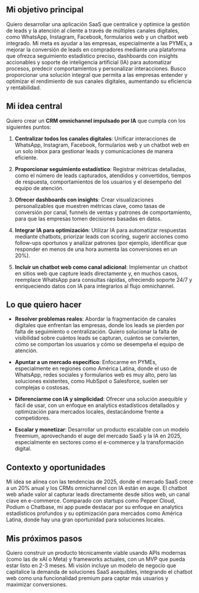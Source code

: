
## **Mi objetivo principal**

Quiero desarrollar una aplicación SaaS que centralice y optimice la gestión de leads y la atención al cliente a través de múltiples canales digitales, como WhatsApp, Instagram, Facebook, formularios web y un chatbot web integrado. Mi meta es ayudar a las empresas, especialmente a las PYMEs, a mejorar la conversión de leads en compradores mediante una plataforma que ofrezca seguimiento estadístico preciso, dashboards con insights accionables y soporte de inteligencia artificial (IA) para automatizar procesos, predecir comportamientos y personalizar interacciones. Busco proporcionar una solución integral que permita a las empresas entender y optimizar el rendimiento de sus canales digitales, aumentando su eficiencia y rentabilidad.


## **Mi idea central**

Quiero crear un **CRM omnichannel impulsado por IA** que cumpla con los siguientes puntos:

1. **Centralizar todos los canales digitales**: Unificar interacciones de WhatsApp, Instagram, Facebook, formularios web y un chatbot web en un solo inbox para gestionar leads y comunicaciones de manera eficiente.
    
2. **Proporcionar seguimiento estadístico**: Registrar métricas detalladas, como el número de leads capturados, atendidos y convertidos, tiempos de respuesta, comportamientos de los usuarios y el desempeño del equipo de atención.
    
3. **Ofrecer dashboards con insights**: Crear visualizaciones personalizables que muestren métricas clave, como tasas de conversión por canal, funnels de ventas y patrones de comportamiento, para que las empresas tomen decisiones basadas en datos.
    
4. **Integrar IA para optimización**: Utilizar IA para automatizar respuestas mediante chatbots, priorizar leads con scoring, sugerir acciones como follow-ups oportunos y analizar patrones (por ejemplo, identificar que responder en menos de una hora aumenta las conversiones en un 20%).
    
5. **Incluir un chatbot web como canal adicional**: Implementar un chatbot en sitios web que capture leads directamente y, en muchos casos, reemplace WhatsApp para consultas rápidas, ofreciendo soporte 24/7 y enriqueciendo datos con IA para integrarlos al flujo omnichannel.
    

  

## **Lo que quiero hacer**

- **Resolver problemas reales**: Abordar la fragmentación de canales digitales que enfrentan las empresas, donde los leads se pierden por falta de seguimiento o centralización. Quiero solucionar la falta de visibilidad sobre cuántos leads se capturan, cuántos se convierten, cómo se comportan los usuarios y cómo se desempeña el equipo de atención.
    
- **Apuntar a un mercado específico**: Enfocarme en PYMEs, especialmente en regiones como América Latina, donde el uso de WhatsApp, redes sociales y formularios web es muy alto, pero las soluciones existentes, como HubSpot o Salesforce, suelen ser complejas o costosas.
    
- **Diferenciarme con IA y simplicidad**: Ofrecer una solución asequible y fácil de usar, con un enfoque en analytics estadísticos detallados y optimización para mercados locales, destacándome frente a competidores.
    
- **Escalar y monetizar**: Desarrollar un producto escalable con un modelo freemium, aprovechando el auge del mercado SaaS y la IA en 2025, especialmente en sectores como el e-commerce y la transformación digital.
    

  

## **Contexto y oportunidades**

Mi idea se alinea con las tendencias de 2025, donde el mercado SaaS crece a un 20% anual y los CRMs omnichannel con IA están en auge. El chatbot web añade valor al capturar leads directamente desde sitios web, un canal clave en e-commerce. Comparado con startups como Pepper Cloud, Podium o Chatbase, mi app puede destacar por su enfoque en analytics estadísticos profundos y su optimización para mercados como América Latina, donde hay una gran oportunidad para soluciones locales.

  

## **Mis próximos pasos**

Quiero construir un producto técnicamente viable usando APIs modernas (como las de xAI o Meta) y frameworks actuales, con un MVP que pueda estar listo en 2-3 meses. Mi visión incluye un modelo de negocio que capitalice la demanda de soluciones SaaS asequibles, integrando el chatbot web como una funcionalidad premium para captar más usuarios y maximizar conversiones.
